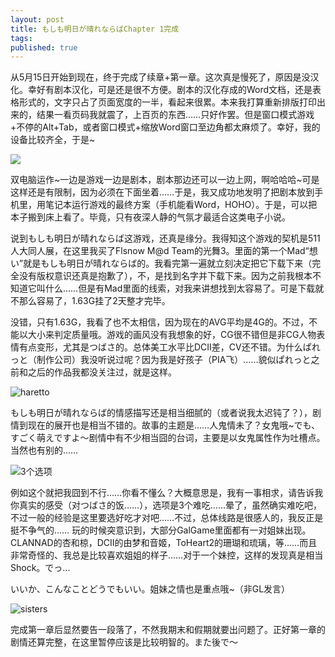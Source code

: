 ```yaml
---
layout: post
title: もしも明日が晴れならばChapter 1完成
tags:
published: true
---
```

[](http://hyspace.yo2.cn/wp-content/uploads/230/23043/2008/05/e69caae591bde5908d.jpg)

从5月15日开始到现在，终于完成了续章+第一章。这次真是慢死了，原因是没汉化。幸好有剧本汉化，可是还是很不方便。剧本的汉化存成的Word文档，还是表格形式的，文字只占了页面宽度的一半，看起来很累。本来我打算重新排版打印出来的，结果一看页码我就震了，上百页的东西……只好作罢。但是窗口模式游戏+不停的Alt+Tab，或者窗口模式+缩放Word窗口至边角都太麻烦了。幸好，我的设备比较齐全，于是~

![](http://hyspace.yo2.cn/wp-content/uploads/230/23043/2008/05/20080514432.jpg)

双电脑运作~一边是游戏一边是剧本，剧本那边还可以一边上网，啊哈哈哈~可是这样还是有限制，因为必须在下面坐着……于是，我又成功地发明了把剧本放到手机里，用笔记本运行游戏的最终方案（手机能看Word，HOHO）。于是，可以把本子搬到床上看了。毕竟，只有夜深人静的气氛才最适合这类电子小说。

说到もしも明日が晴れならば这游戏，还真是缘分。我得知这个游戏的契机是511人大同人展，在这里我买了Flsnow M@d Team的光舞3。里面的第一个Mad“想い”就是もしも明日が晴れならば的。我看完第一遍就立刻决定把它下载下来（完全没有版权意识还真是抱歉了），不，是找到名字并下载下来。因为之前我根本不知道它叫什么……但是有Mad里面的线索，对我来讲想找到太容易了。可是下载就不那么容易了，1.63G挂了2天整才完毕。

没错，只有1.63G，我看了也不太相信，因为现在的AVG平均是4G的。不过，不能以大小来判定质量哦。游戏的画风没有我想象的好，CG很不错但是非CG人物表情有点变形，尤其是つばさ的。总体美工水平比DCII差，CV还不错。为什么ぱれっと（制作公司）我没听说过呢？因为我是好孩子（PIA飞）……貌似ぱれっと之前和之后的作品我都没关注过，就是这样。

![haretto](http://hyspace.yo2.cn/wp-content/uploads/230/23043/2008/05/index_logo1.gif)

もしも明日が晴れならば的情感描写还是相当细腻的（或者说我太迟钝了？），剧情到现在的展开也是相当不错的。故事的主题是……人鬼情未了？女鬼哦~でも、すごく萌えですよ～剧情中有不少相当囧的台词，主要是以女鬼属性作为吐槽点。当然也有别的……


![3个选项](http://hyspace.yo2.cn/wp-content/uploads/230/23043/2008/05/e69caae591bde5908d.thumbnail.jpg)


例如这个就把我囧到不行……你看不懂么？大概意思是，我有一事相求，请告诉我你真实的感受（对つばさ的饭……），选项是3个难吃……晕了，虽然确实难吃吧，不过一般的经验是这里要选好吃才对吧……不过，总体线路是很感人的，我反正是挺不争气的……
玩的时候突意识到，大部分GalGame里面都有一对姐妹出现。CLANNAD的杏和椋，DCII的由梦和音姬，ToHeart2的珊瑚和琉璃，等……而且非常奇怪的、我总是比较喜欢姐姐的样子……对于一个妹控，这样的发现真是相当Shock。でっ...

いいか、こんなことどうでもいい。姐妹之情也是重点哦~（非GL发言）

![sisters](http://hyspace.yo2.cn/wp-content/uploads/230/23043/2008/05/e69caae591bde5908d2.thumbnail.jpg)

完成第一章后显然要告一段落了，不然我期末和假期就要出问题了。正好第一章的剧情还算完整，在这里暂停应该是比较明智的。また後で～
